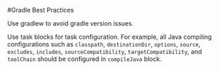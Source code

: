 #Gradle Best Practices

Use gradlew to avoid gradle version issues. 

Use task blocks for task configuration. For example, all Java compiling configurations such as `classpath`, `destinationDir`, `options`, `source`, `excludes`, `includes`, `sourceCompatibility`, `targetCompatibility`, and `toolChain` should be configured in `compileJava` block.    
